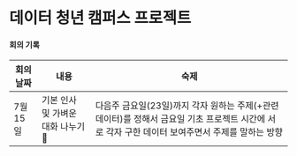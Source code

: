 # 데이터 청년 캠퍼스 프로젝트



#### 회의 기록

|회의 날짜|내용|숙제|
|------|---|---|
|7월 15일|기본 인사 및 가벼운 대화 나누기🙌| 다음주 금요일(23일)까지 각자 원하는 주제(+관련 데이터)를 정해서 금요일 기초 프로젝트 시간에 서로 각자 구한 데이터 보여주면서 주제를 말하는 방향 |
